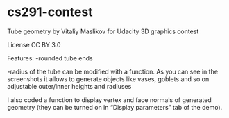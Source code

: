 cs291-contest
=============

Tube geometry by Vitaliy Maslikov for Udacity 3D graphics contest

License CC BY 3.0

Features:
-rounded tube ends

-radius of the tube can be modified with a function. As you can see in the screenshots it allows to generate objects like vases, goblets and so on
adjustable outer/inner heights and radiuses

I also coded a function to display vertex and face normals of generated geometry (they can be turned on in “Display parameters” tab of the demo).
